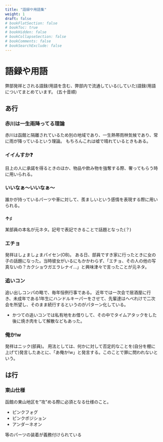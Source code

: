 ```yaml
---
title: "語録や用語集"
weight: 1
draft: false
# bookFlatSection: false
# bookToc: true
# bookHidden: false
# bookCollapseSection: false
# bookComments: false
# bookSearchExclude: false
---
```


# 語録や用語

弊部発祥とされる語録/用語を含む、弊部内で流通している(していた)語録/用語についてまとめています。
(五十音順)

## あ行

### 赤川は一生雨降ってる理論

赤川は函館と隔離されているため別の地域であり、一生熱帯雨林気候であり、常に雨が降っているという理論。
もちろんこれは嘘で晴れているときもある。

### イイんすか❓

目上の人に承諾を得るときのほか、物品や飲み物を強奪する際、奢ってもらう時に用いられる。

### いいなぁ〜いいなぁ〜

誰かが持っているパーツや車に対して、羨ましいという感情を表現する際に用いられる。


### ↑♯

某部員の本名が元ネタ。記号で表記できることで話題となった(？)

### エチョ

発祥はしょましょまパイセン(OB)。
ある日、部員ですき家に行ったときに女の子の話題になった。当時彼女がいるにもかかわらず、「エチョ、その人の他の写真ないの？カクショウガエラレナイ...」と興味津々で言ったことが元ネタ。

### 追いコン

追い出しコンパの略で、毎年恒例行事である。
近年では一次会で居酒屋に行き、未成年である1年生にハンドルキーパーをさせて、先輩達はへべれけで二次会を所望し、そのまま続行するというのがパターン化している。

- かつての追いコンでは私有地をお借りして、その中でタイムアタックをした後に焼き肉をして解散などもあった。

### 俺か!w

発祥はニック(部員)。
用法としては、何かに対して否定的なことを(自分を棚に上げて)発言したあとに、「あ俺か!w」と発言する。このことで罪に問われないという。

## は行

### 東山仕様

函館の東山地区を"攻"める際に必須となる仕様のこと。

- ピンクフォグ
- ピンクポジション
- アンダーネオン

等のパーツの装着が義務付けられている

